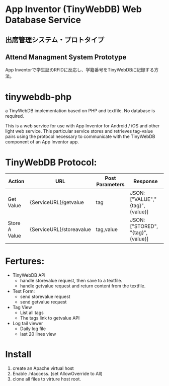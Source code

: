 # App Inventor (TinyWebDB) Web Database Service
## 出席管理システム・プロトタイプ
## Attend Managment System Prototype


App Inventorで学生証のRFIDに反応し、学籍番号をTinyWebDBに記録する方法。


# tinywebdb-php
a TinyWebDB implementation based on PHP and textfile. No database is required.


 This is a web service for use with App Inventor for Android / iOS and other light web service.
 This particular service stores and retrieves tag-value pairs
 using the protocol necessary to communicate with the TinyWebDB component of an App Inventor app.



# TinyWebDB Protocol:

|    Action        |URL                      |Post Parameters  |Response                          |
|------------------|-------------------------|-----------------|----------------------------------|
|    Get Value     |{ServiceURL}/getvalue    |tag              |JSON: ["VALUE","{tag}", {value}]  |
|    Store A Value |{ServiceURL}/storeavalue |tag,value        |JSON: ["STORED", "{tag}", {value}]|

# Fertures:
- TinyWebDB API
    - handle storevalue request, then save to a textfile.
    - handle getvalue request and return content from the textfile.
- Test Form:
    - send storevalue request
    - send getvalue request
- Tag View
    - List all tags
    - The tags link to getvalue API
- Log tail viewer
    - Daily log file
    - last 20 lines view

# Install
1) create an Apache virtual host
2) Enable .htaccess. (set AllowOverride to All)
3) clone all files to virture host root.

